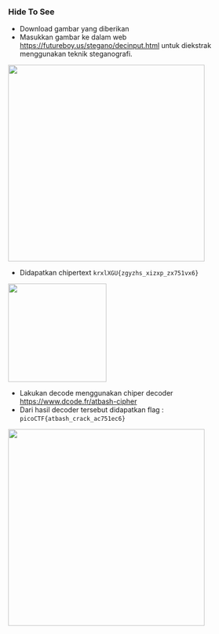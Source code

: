 
### Hide To See

- Download gambar yang diberikan
- Masukkan gambar ke dalam web https://futureboy.us/stegano/decinput.html untuk diekstrak menggunakan teknik steganografi.
<img src="https://github.com/Naraduhita/kripto-picoctf-writeup/assets/102397053/63dee906-f9f6-4733-903a-50f6b99b1808" height="400" />

- Didapatkan chipertext `krxlXGU{zgyzhs_xizxp_zx751vx6}`
<img src="https://github.com/Naraduhita/kripto-picoctf-writeup/assets/102397053/16fb2ee0-2fc3-4b8b-ab63-64633c5985dd" height="200" />

- Lakukan decode menggunakan chiper decoder https://www.dcode.fr/atbash-cipher 
- Dari hasil decoder tersebut didapatkan flag : `picoCTF{atbash_crack_ac751ec6}`
<img src="https://github.com/Naraduhita/kripto-picoctf-writeup/assets/102397053/e82ae0c6-dd46-461a-82bc-96ab468ab630" height="400" />







